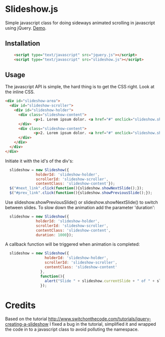 Slideshow.js
============

Simple javascript class for doing sideways animated scrolling in javascript using jQuery.
<a href="http://thomasfl.github.com/slideshow.html">Demo</a>.

## Installation ##

```html
    <script type="text/javascript" src="jquery.js"></script>
    <script type="text/javascript" src="slideshow.js"></script>
```

## Usage ##

The javascript API is simple, the hard thing is to get the CSS right. Look at the inline CSS.

```html
<div id="slideshow-area">
  <div id="slideshow-scroller">
    <div id="slideshow-holder">
      <div class="slideshow-content">
             <p>1. Lorem ipsum dolor. <a href="#" onclick="slideshow.showNextSlide();">Next</a></p>
      </div>
      <div class="slideshow-content">
             <p>2. Lorem ipsum dolor. <a href="#" onclick="slideshow.showNextSlide();">Next</a></p>
      </div>
    </div>
  </div>
</div>
```

Initiate it with the id's of the div's:

```javascript
  slideshow = new Slideshow({
              holderId: 'slideshow-holder',
              scrollerId: 'slideshow-scroller',
              contentClass: 'slideshow-content'});
  $("#next_link".click(function(){slideshow.showNextSlide();});
  $("#prev_link".click(function(){slideshow.showPreviousSlide();});
```

Use slideshow.showPreviousSlide() or slideshow.showNextSlide() to switch between slides. To slow down the animation
add the parameter 'duration':

```javascript
  slideshow = new Slideshow({
              holderId: 'slideshow-holder',
              scrollerId: 'slideshow-scroller',
              contentClass: 'slideshow-content',
              duration: 1000});
```

A callback function will be triggered when animation is completed:

```javascript
  slideshow = new Slideshow({
                  holderId: 'slideshow-holder',
                  scrollerId: 'slideshow-scroller',
                  contentClass: 'slideshow-content'
                },
                function(){
                  alert("Slide " + slideshow.currentSlide + " of " + slideshow.totalSlides );
                });
```


Credits
=======
Based on the tutorial http://www.switchonthecode.com/tutorials/jquery-creating-a-slideshow
I fixed a bug in the tutorial, simplified it and wrapped the code in to a javascript class to
avoid polluting the namespace.

